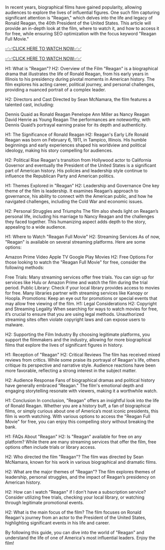 In recent years, biographical films have gained popularity, allowing audiences to explore the lives of influential figures. One such film capturing significant attention is "Reagan," which delves into the life and legacy of Ronald Reagan, the 40th President of the United States. This article will provide an in-depth look at the film, where to watch it, and how to access it for free, while ensuring SEO optimization with the focus keyword "Reagan Full Movie."

[✅✅CLICK HERE TO WATCH NOW✅✅](https://freesingup.online/F)

[✅✅CLICK HERE TO WATCH NOW✅✅](https://freesingup.online/F)

H1: What is "Reagan"?
H2: Overview of the Film
"Reagan" is a biographical drama that illustrates the life of Ronald Reagan, from his early years in Illinois to his presidency during pivotal moments in American history. The film explores his acting career, political journey, and personal challenges, providing a nuanced portrait of a complex leader.

H2: Directors and Cast
Directed by Sean McNamara, the film features a talented cast, including:

Dennis Quaid as Ronald Reagan
Penelope Ann Miller as Nancy Reagan
David Henrie as Young Reagan
The performances are noteworthy, with Dennis Quaid’s portrayal earning praise for its depth and authenticity.

H1: The Significance of Ronald Reagan
H2: Reagan's Early Life
Ronald Reagan was born on February 6, 1911, in Tampico, Illinois. His humble beginnings and early experiences shaped his worldview and political ideology, making his story compelling for audiences.

H2: Political Rise
Reagan's transition from Hollywood actor to California Governor and eventually the President of the United States is a significant part of American history. His policies and leadership style continue to influence the Republican Party and American politics.

H1: Themes Explored in "Reagan"
H2: Leadership and Governance
One key theme of the film is leadership. It examines Reagan’s approach to governance, his ability to connect with the American public, and how he navigated challenges, including the Cold War and economic issues.

H2: Personal Struggles and Triumphs
The film also sheds light on Reagan’s personal life, including his marriage to Nancy Reagan and the challenges they faced together. This humanizing aspect adds depth to the story, appealing to a wide audience.

H1: Where to Watch "Reagan Full Movie"
H2: Streaming Services
As of now, "Reagan" is available on several streaming platforms. Here are some options:

Amazon Prime Video
Apple TV
Google Play Movies
H2: Free Options
For those looking to watch the "Reagan Full Movie" for free, consider the following methods:

Free Trials: Many streaming services offer free trials. You can sign up for services like Hulu or Amazon Prime and watch the film during the trial period.
Public Library: Check if your local library provides access to movies for free. Many libraries partner with streaming services like Kanopy or Hoopla.
Promotions: Keep an eye out for promotions or special events that may allow free viewing of the film.
H1: Legal Considerations
H2: Copyright and Streaming Legality
When searching for ways to watch movies for free, it’s crucial to ensure that you are using legal methods. Unauthorized streaming sites often violate copyright laws and can expose users to malware.

H2: Supporting the Film Industry
By choosing legitimate platforms, you support the filmmakers and the industry, allowing for more biographical films that explore the lives of significant figures in history.

H1: Reception of "Reagan"
H2: Critical Reviews
The film has received mixed reviews from critics. While some praise its portrayal of Reagan's life, others critique its perspective and narrative style. Audience reactions have been more favorable, reflecting a strong interest in the subject matter.

H2: Audience Response
Fans of biographical dramas and political history have generally embraced "Reagan." The film's emotional depth and engaging storytelling resonate with viewers, making it a worthwhile watch.

H1: Conclusion
In conclusion, "Reagan" offers an insightful look into the life of Ronald Reagan. Whether you are a history buff, a fan of biographical films, or simply curious about one of America’s most iconic presidents, this film is worth watching. With various options to access the "Reagan Full Movie" for free, you can enjoy this compelling story without breaking the bank.

H1: FAQs About "Reagan"
H2: Is "Reagan" available for free on any platform?
While there are many streaming services that offer the film, free options often include trials or library access.

H2: Who directed the film "Reagan"?
The film was directed by Sean McNamara, known for his work in various biographical and dramatic films.

H2: What are the major themes of "Reagan"?
The film explores themes of leadership, personal struggles, and the impact of Reagan’s presidency on American history.

H2: How can I watch "Reagan" if I don't have a subscription service?
Consider utilizing free trials, checking your local library, or watching through legitimate promotional events.

H2: What is the main focus of the film?
The film focuses on Ronald Reagan's journey from an actor to the President of the United States, highlighting significant events in his life and career.

By following this guide, you can dive into the world of "Reagan" and understand the life of one of America's most influential leaders. Enjoy the film!